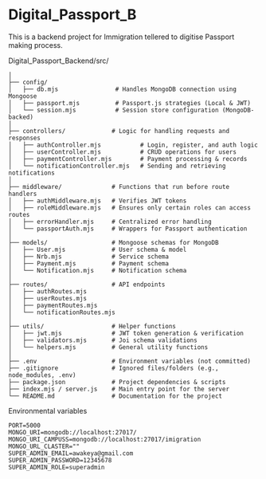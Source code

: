 # Digital_Passport_B
This is a backend project for Immigration tellered to digitise Passport making process.

Digital_Passport_Backend/src/

    │
    ├── config/
    │   ├── db.mjs                # Handles MongoDB connection using Mongoose
    │   ├── passport.mjs          # Passport.js strategies (Local & JWT)
    │   └── session.mjs           # Session store configuration (MongoDB-backed)
    │
    ├── controllers/             # Logic for handling requests and responses
    │   ├── authController.mjs           # Login, register, and auth logic
    │   ├── userController.mjs           # CRUD operations for users
    │   ├── paymentController.mjs        # Payment processing & records
    │   └── notificationController.mjs   # Sending and retrieving notifications
    │
    ├── middleware/              # Functions that run before route handlers
    │   ├── authMiddleware.mjs   # Verifies JWT tokens
    │   ├── roleMiddleware.mjs   # Ensures only certain roles can access routes
    │   ├── errorHandler.mjs     # Centralized error handling
    │   └── passportAuth.mjs     # Wrappers for Passport authentication
    │
    ├── models/                  # Mongoose schemas for MongoDB
    │   ├── User.mjs             # User schema & model
    │   ├── Nrb.mjs              # Service schema
    │   ├── Payment.mjs          # Payment schema
    │   └── Notification.mjs     # Notification schema
    │
    ├── routes/                  # API endpoints
    │   ├── authRoutes.mjs
    │   ├── userRoutes.mjs
    │   ├── paymentRoutes.mjs
    │   └── notificationRoutes.mjs
    │
    ├── utils/                   # Helper functions
    │   ├── jwt.mjs              # JWT token generation & verification
    │   ├── validators.mjs       # Joi schema validations
    │   └── helpers.mjs          # General utility functions
    │
    ├── .env                     # Environment variables (not committed)
    ├── .gitignore               # Ignored files/folders (e.g., node_modules, .env)
    ├── package.json             # Project dependencies & scripts
    ├── index.mjs / server.js    # Main entry point for the server
    └── README.md                # Documentation for the project

Environmental variables

    PORT=5000
    MONGO_URI=mongodb://localhost:27017/
    MONGO_URI_CAMPUSS=mongodb://localhost:27017/imigration
    MONGO_URL_CLASTER=""
    SUPER_ADMIN_EMAIL=awakeya@gmail.com
    SUPER_ADMIN_PASSWORD=12345678
    SUPER_ADMIN_ROLE=superadmin
